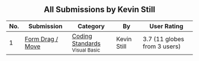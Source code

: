 ﻿<div align="center">

## All Submissions by Kevin Still

</div>

No.  | Submission | Category | By   | User Rating
---- | ---------- | -------- | ---- | -----------
1 | [Form Drag / Move<br />](https://github.com/Planet-Source-Code/kevin-still-form-drag-move__1-14658) | [Coding Standards<br /><sup>Visual Basic</sup>](../ByCategory/coding-standards__1-43.md) | Kevin Still | 3.7 (11 globes from 3 users)
